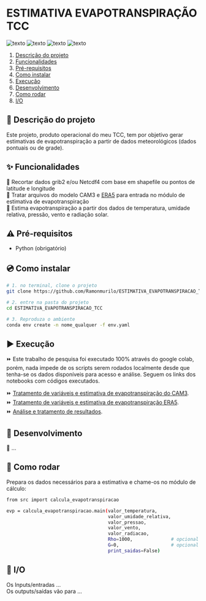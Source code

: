 # ESTIMATIVA EVAPOTRANSPIRAÇÃO TCC

![texto](https://img.shields.io/static/v1?label=linguagem&message=Python&color=green&style=flat-square "linguagem")
![texto](https://img.shields.io/static/v1?label=ambiente&message=Python&color=orange&style=flat-square "ambiente")
![texto](https://img.shields.io/badge/status-operacional-success.svg "status")
![texto](https://img.shields.io/badge/plataforma-LINUX-lightgrey "status")


1. [Descrição do projeto](#descrição-do-projeto)  
2. [Funcionalidades](#funcionalidades)   
4. [Pré-requisitos](#pré-requisitos)  
5. [Como instalar](#como-instalar)
6. [Execução](#execucao)
7. [Desenvolvimento](#desenvolvimento)
8. [Como rodar](#como-rodar)
9. [I/O](#I/O)


## :scroll: Descrição do projeto

Este projeto, produto operacional do meu TCC, tem por objetivo gerar estimativas de evapotranspiração a partir de dados meteorológicos (dados pontuais ou de grade).


## :sparkles: Funcionalidades

:wrench:  Recortar dados grib2 e/ou Netcdf4 com base em shapefile ou pontos de latitude e longitude     
:wrench:  Tratar arquivos do modelo CAM3 e [ERA5](https://cds.climate.copernicus.eu/cdsapp#!/dataset/reanalysis-era5-single-levels-monthly-means?tab=overview) para entrada no módulo de estimativa de evapotranspiração    
:wrench:  Estima evapotranspiração a partir dos dados de temperatura, umidade relativa, pressão, vento e radiação solar.         

## :warning: Pré-requisitos

- Python (obrigatório)


## :cd: Como instalar

```bash
# 1. no terminal, clone o projeto
git clone https://github.com/Ramonmurilo/ESTIMATIVA_EVAPOTRANSPIRACAO_TCC.git

# 2. entre na pasta do projeto
cd ESTIMATIVA_EVAPOTRANSPIRACAO_TCC

# 3. Reproduza o ambiente 
conda env create -n nome_qualquer -f env.yaml
```

## :arrow_forward: Execução

:fast_forward: Este trabalho de pesquisa foi executado 100% através do google colab, porém, nada impede de os scripts serem rodados localmente desde que tenha-se os dados disponíveis para acesso e análise. Seguem os links dos notebooks com códigos executados.   
  
:fast_forward: [Tratamento de variáveis e estimativa de evapotranspiração do CAM3](https://colab.research.google.com/drive/1BERQkL3sLNHpyoL_Yy-RZX5_PRxCtkjB?usp=sharing).  
:fast_forward: [Tratamento de variáveis e estimativa de evapotranspiração ERA5](https://colab.research.google.com/drive/1omqHkYAqNb0Kr-RBi8xStjG7is8tFPJ9?usp=sharing).  
:fast_forward: [Análise e tratamento de resultados](https://colab.research.google.com/drive/1yoSGNqF3VuYB_KiajLH5llHCrwtE7Qd5?usp=sharing).  


## :construction: Desenvolvimento

:dart: ...

## :rotating_light: Como rodar

Prepara os dados necessários para a estimativa e chame-os no módulo de cálculo:
```bash
from src import calcula_evapotranspiracao

evp = calcula_evapotranspiracao.main(valor_temperatura,
                                     valor_umidade_relativa, 
                                     valor_pressao,
                                     valor_vento,
                                     valor_radiacao,
                                     Rho=1000,              # opcional
                                     G=0,                   # opcional
                                     print_saidas=False)

```  

## :green_apple: I/O

Os Inputs/entradas ...   
Os outputs/saídas vão para ...


